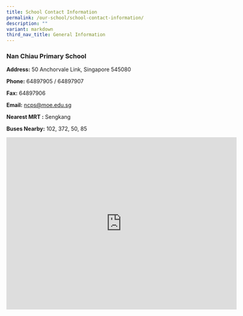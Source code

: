 ```yaml
---
title: School Contact Information
permalink: /our-school/school-contact-information/
description: ""
variant: markdown
third_nav_title: General Information
---
```

### **Nan Chiau Primary School**

**Address:**&nbsp;50 Anchorvale Link, Singapore 545080

**Phone:**&nbsp;64897905 / 64897907

**Fax:**&nbsp;64897906

**Email:**&nbsp;[ncps@moe.edu.sg](mailto:ncps@moe.edu.sg)

**Nearest MRT :**&nbsp;Sengkang

**Buses Nearby:**&nbsp;102, 372, 50, 85

<iframe loading="lazy" allowfullscreen="" style="border:0;" height="450" width="600" src="https://www.google.com/maps/embed?pb=!1m18!1m12!1m3!1d3988.6399587618057!2d103.88821261484684!3d1.3925507989843864!2m3!1f0!2f0!3f0!3m2!1i1024!2i768!4f13.1!3m3!1m2!1s0x31da1672aa3d03b7%3A0x61801319b3a881a3!2sNan%20Chiau%20Primary%20School!5e0!3m2!1sen!2ssg!4v1657001250065!5m2!1sen!2ssg"></iframe>